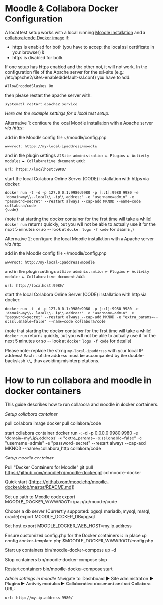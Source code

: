 # Moodle & Collabora Docker Configuration

A local test setup works with a local running [Moodle installation](https://download.moodle.org/) and a [collabora/code Docker image](https://www.collaboraoffice.com/code/docker/) if:
 * https is enabled for both (you have to accept the local ssl certificate in your browser) &
 * https is disabled for both.

If one setup has https enabled and the other not, it will not work.
In the configuration file of the Apache server for the ssl-site (e.g.: /etc/apache2/sites-enabled/default-ssl.conf) you have to add:

```
AllowEncodedSlashes On
```

then please restart the apache server with:

```
systemctl restart apache2.service
```

*Here are the example settings for a local test setup:*

Alternative 1: configure the local Moodle installation with a Apache server *via https*:

add in the Moodle config file ~/moodle/config.php

```
wwwroot: https://my-local-ipaddress/moodle
```

and in the plugin settings at `Site administration ► Plugins ► Activity modules ► Collaborative document` add:

```
url: https://localhost:9980/
```

start the local Collabora Online Server (CODE) installation with https via docker:

```
docker run -t -d -p 127.0.0.1:9980:9980 -p [::1]:9980:9980 -e 'domain=my\\.-local\\.-ip\\.address' -e "username=admin" -e "password=secret" --restart always --cap-add MKNOD --name=code collabora/code
{code}
```

(note that starting the docker container for the first time will take a while! `docker run` returns quickly, but you will not be able to actually use it for the next 5 minutes or so -- look at  `docker logs -f code` for details ;)

Alternative 2: configure the local Moodle installation with a Apache server *via http*:

add in the Moodle config file ~/moodle/config.php

```
wwwroot: http://my-local-ipaddress/moodle
```

and in the plugin settings at `Site administration ► Plugins ► Activity modules ► Collaborative document` add:

```
url: http://localhost:9980/
```

start the local Collabora Online Server (CODE) installation with http via docker:

```
docker run -t -d -p 127.0.0.1:9980:9980 -p [::1]:9980:9980 -e 'domain=my\\.-local\\.-ip\\.address' -e "username=admin" -e "password=secret" --restart always --cap-add MKNOD -e "extra_params=--o:ssl.enable=false" --name=code collabora/code
```
(note that starting the docker container for the first time will take a while! `docker run` returns quickly, but you will not be able to actually use it for the next 5 minutes or so -- look at  `docker logs -f code` for details)

Please note: replace the string `my-local-ipaddress` with your local IP address! Each `.` of the address must be accompanied by the double-backslash `\\`, thus avoiding misinterpretations.

# How to run collabora and moodle in docker containers

This guide describes how to run collabora and moodle in docker containers.

*Setup collabora container*

pull collabora image
docker pull collabora/code

start collabora container
docker run -t -d -p 0.0.0.0:9980:9980 -e 'domain=my\\.ip\\.address' -e "extra_params=-o:ssl.enable=false" -e "username=admin" -e "password=secret" --restart always --cap-add MKNOD --name=collabora_http collabora/code

*Setup moodle container*

Pull "Docker Containers for Moodle"
git pull https://github.com/moodlehq/moodle-docker.git
cd moodle-docker

Quick start ([https://github.com/moodlehq/moodle-docker/blob/master/README.md])

Set up path to Moodle code
export MOODLE_DOCKER_WWWROOT=/path/to/moodle/code

Choose a db server (Currently supported: pgsql, mariadb, mysql, mssql, oracle)
export MOODLE_DOCKER_DB=pgsql

Set host
export MOODLE_DOCKER_WEB_HOST=my.ip.address

Ensure customized config.php for the Docker containers is in place
cp config.docker-template.php $MOODLE_DOCKER_WWWROOT/config.php

Start up containers
bin/moodle-docker-compose up -d

Stop containers
bin/moodle-docker-compose stop

Restart containers
bin/moodle-docker-compose start

*Admin settings in moodle*
 Navigate to: Dashboard ► Site administration ► Plugins ► Activity modules ► Collaborative document
 and set Collabora URL:
 ```
 url: http://my.ip.address:9980/
 ```
